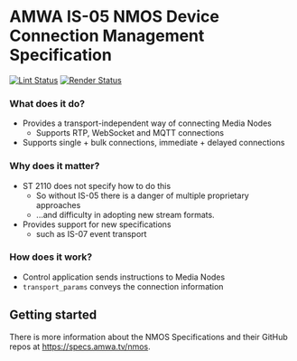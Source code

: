 # AMWA IS-05 NMOS Device Connection Management Specification

[![Lint Status](https://github.com/AMWA-TV/nmos-device-connection-management/workflows/Lint/badge.svg)](https://github.com/AMWA-TV/nmos-device-connection-management/actions?query=workflow%3ALint)
[![Render Status](https://github.com/AMWA-TV/nmos-device-connection-management/workflows/Render/badge.svg)](https://github.com/AMWA-TV/nmos-device-connection-management/actions?query=workflow%3ARender)

[//]: # "INTRO-START"

### What does it do?

- Provides a transport-independent way of connecting Media Nodes
  - Supports RTP, WebSocket and MQTT connections
- Supports single + bulk connections, immediate + delayed connections

### Why does it matter?

- ST 2110 does not specify how to do this
  - So without IS-05 there is a danger of multiple proprietary approaches
  - ...and difficulty in adopting new stream formats.
- Provides support for new specifications
  - such as IS-07 event transport

### How does it work?

- Control application sends instructions to Media Nodes
- ``transport_params`` conveys the connection information

[//]: # "INTRO-END"

## Getting started

There is more information about the NMOS Specifications and their GitHub repos at <https://specs.amwa.tv/nmos>.
